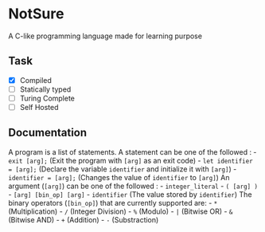 # NotSure
A C-like programming language made for learning purpose

## Task
- [X] Compiled
- [ ] Statically typed
- [ ] Turing Complete
- [ ] Self Hosted

## Documentation
A program is a list of statements.
A statement can be one of the followed :
    - `exit [arg];` (Exit the program with `[arg]` as an exit code)
    - `let identifier = [arg];` (Declare the variable `identifier` and initialize it with `[arg]`)
    - `identifier = [arg];` (Changes the value of `identifier` to `[arg]`)
An argument (`[arg]`) can be one of the followed :
    - `integer_literal`
    - `( [arg] )`
    - `[arg] [bin_op] [arg]`
    - `identifier` (The value stored by `identifier`)
The binary operators (`[bin_op]`) that are currently supported are:
    - `*` (Multiplication)
    - `/` (Integer Division)
    - `%` (Modulo)
    - `|` (Bitwise OR)
    - `&` (Bitwise AND)
    - `+` (Addition)
    - `-` (Substraction)
